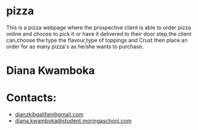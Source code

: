 # pizza
This is a pizza webpage where the prospective client is able to order pizza online and choose to pick it or have it delivered to their door step,the client can,choose the type the flavour,type of toppings and Crust then place an order for as many pizza's as he/she wants to purchase.
# Diana Kwamboka
# Contacts:
- dianzkibgalifan@gmail.com
- diana.kwamboka@student.moringaschool.com
